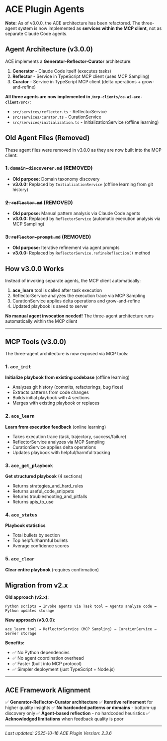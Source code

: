 # ACE Plugin Agents

**Note:** As of v3.0.0, the ACE architecture has been refactored. The three-agent system is now implemented as **services within the MCP client**, not as separate Claude Code agents.

## Agent Architecture (v3.0.0)

ACE implements a **Generator-Reflector-Curator** architecture:

1. **Generator** - Claude Code itself (executes tasks)
2. **Reflector** - Service in TypeScript MCP client (uses MCP Sampling)
3. **Curator** - Service in TypeScript MCP client (delta operations + grow-and-refine)

**All three agents are now implemented in `/mcp-clients/ce-ai-ace-client/src/`**:
- `src/services/reflector.ts` - ReflectorService
- `src/services/curator.ts` - CurationService
- `src/services/initialization.ts` - InitializationService (offline learning)

## Old Agent Files (Removed)

These agent files were removed in v3.0.0 as they are now built into the MCP client:

### ~~1. `domain-discoverer.md`~~ (REMOVED)
- **Old purpose:** Domain taxonomy discovery
- **v3.0.0:** Replaced by `InitializationService` (offline learning from git history)

### ~~2. `reflector.md`~~ (REMOVED)
- **Old purpose:** Manual pattern analysis via Claude Code agents
- **v3.0.0:** Replaced by `ReflectorService` (automatic execution analysis via MCP Sampling)

### ~~3. `reflector-prompt.md`~~ (REMOVED)
- **Old purpose:** Iterative refinement via agent prompts
- **v3.0.0:** Replaced by `ReflectorService.refineReflection()` method

## How v3.0.0 Works

Instead of invoking separate agents, the MCP client automatically:

1. **ace_learn** tool is called after task execution
2. ReflectorService analyzes the execution trace via MCP Sampling
3. CurationService applies delta operations and grow-and-refine
4. Updated playbook is saved to server

**No manual agent invocation needed!** The three-agent architecture runs automatically within the MCP client

---

## MCP Tools (v3.0.0)

The three-agent architecture is now exposed via MCP tools:

### 1. `ace_init`
**Initialize playbook from existing codebase** (offline learning)
- Analyzes git history (commits, refactorings, bug fixes)
- Extracts patterns from code changes
- Builds initial playbook with 4 sections
- Merges with existing playbook or replaces

### 2. `ace_learn`
**Learn from execution feedback** (online learning)
- Takes execution trace (task, trajectory, success/failure)
- ReflectorService analyzes via MCP Sampling
- CurationService applies delta operations
- Updates playbook with helpful/harmful tracking

### 3. `ace_get_playbook`
**Get structured playbook** (4 sections)
- Returns strategies_and_hard_rules
- Returns useful_code_snippets
- Returns troubleshooting_and_pitfalls
- Returns apis_to_use

### 4. `ace_status`
**Playbook statistics**
- Total bullets by section
- Top helpful/harmful bullets
- Average confidence scores

### 5. `ace_clear`
**Clear entire playbook** (requires confirmation)

## Migration from v2.x

**Old approach (v2.x):**
```
Python scripts → Invoke agents via Task tool → Agents analyze code → Python updates storage
```

**New approach (v3.0.0):**
```
ace_learn tool → ReflectorService (MCP Sampling) → CurationService → Server storage
```

**Benefits:**
- ✅ No Python dependencies
- ✅ No agent coordination overhead
- ✅ Faster (built into MCP protocol)
- ✅ Simpler deployment (just TypeScript + Node.js)

---

## ACE Framework Alignment

✅ **Generator-Reflector-Curator architecture**
✅ **Iterative refinement** for higher quality insights
✅ **No hardcoded patterns or domains** - bottom-up discovery only
✅ **Agent-based reflection** - no hardcoded heuristics
✅ **Acknowledged limitations** when feedback quality is poor

---

*Last updated: 2025-10-16*
*ACE Plugin Version: 2.3.6*
